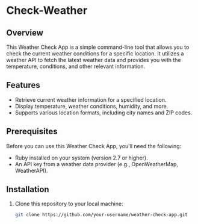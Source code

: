 # Check-Weather

## Overview

This Weather Check App is a simple command-line tool that allows you to check the current weather conditions for a specific location. It utilizes a weather API to fetch the latest weather data and provides you with the temperature, conditions, and other relevant information.

## Features

- Retrieve current weather information for a specified location.
- Display temperature, weather conditions, humidity, and more.
- Supports various location formats, including city names and ZIP codes.

## Prerequisites

Before you can use this Weather Check App, you'll need the following:

- Ruby installed on your system (version 2.7 or higher).
- An API key from a weather data provider (e.g., OpenWeatherMap, WeatherAPI).

## Installation

1. Clone this repository to your local machine:

   ```bash
   git clone https://github.com/your-username/weather-check-app.git
